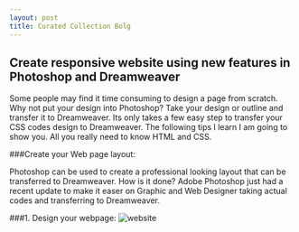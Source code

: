 ```yaml
---
layout: post
title: Curated Collection Bolg
---
```


## Create responsive website using new features in Photoshop and Dreamweaver 

<p>Some people may find it time consuming to design a page from scratch. Why not put your design into Photoshop? Take your design or outline and transfer it to Dreamweaver. Its only takes a few easy step to transfer your CSS codes design to Dreamweaver.  The following tips I learn I am going to show you. All you really need to know HTML and CSS.

###Create your Web page layout: 
<p>Photoshop can be used to create a professional looking layout that can be transferred to Dreamweaver. How is it done? Adobe Photoshop just had a recent update to make it easer on Graphic and Web Designer taking actual codes and transferring to Dreamweaver.

###1. Design your webpage:
![website](https://farm9.staticflickr.com/8620/16856878585_572647e6f6_o.png)

<script>
  (function(i,s,o,g,r,a,m){i['GoogleAnalyticsObject']=r;i[r]=i[r]||function(){
  (i[r].q=i[r].q||[]).push(arguments)},i[r].l=1*new Date();a=s.createElement(o),
  m=s.getElementsByTagName(o)[0];a.async=1;a.src=g;m.parentNode.insertBefore(a,m)
  })(window,document,'script','//www.google-analytics.com/analytics.js','ga');

  ga('create', 'UA-60631022-1', 'auto');
  ga('send', 'pageview');

</script>
